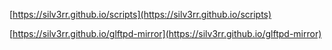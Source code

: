 [https://silv3rr.github.io/scripts](https://silv3rr.github.io/scripts)

[https://silv3rr.github.io/glftpd-mirror](https://silv3rr.github.io/glftpd-mirror)
